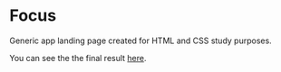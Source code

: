# Focus

Generic app landing page created for HTML and CSS study purposes.

You can see the the final result [here](https://cauequeiroz.github.io/focus/).

